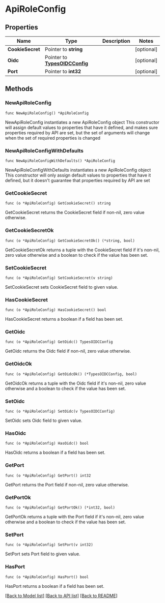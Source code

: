 # ApiRoleConfig

## Properties

Name | Type | Description | Notes
------------ | ------------- | ------------- | -------------
**CookieSecret** | Pointer to **string** |  | [optional] 
**Oidc** | Pointer to [**TypesOIDCConfig**](TypesOIDCConfig.md) |  | [optional] 
**Port** | Pointer to **int32** |  | [optional] 

## Methods

### NewApiRoleConfig

`func NewApiRoleConfig() *ApiRoleConfig`

NewApiRoleConfig instantiates a new ApiRoleConfig object
This constructor will assign default values to properties that have it defined,
and makes sure properties required by API are set, but the set of arguments
will change when the set of required properties is changed

### NewApiRoleConfigWithDefaults

`func NewApiRoleConfigWithDefaults() *ApiRoleConfig`

NewApiRoleConfigWithDefaults instantiates a new ApiRoleConfig object
This constructor will only assign default values to properties that have it defined,
but it doesn't guarantee that properties required by API are set

### GetCookieSecret

`func (o *ApiRoleConfig) GetCookieSecret() string`

GetCookieSecret returns the CookieSecret field if non-nil, zero value otherwise.

### GetCookieSecretOk

`func (o *ApiRoleConfig) GetCookieSecretOk() (*string, bool)`

GetCookieSecretOk returns a tuple with the CookieSecret field if it's non-nil, zero value otherwise
and a boolean to check if the value has been set.

### SetCookieSecret

`func (o *ApiRoleConfig) SetCookieSecret(v string)`

SetCookieSecret sets CookieSecret field to given value.

### HasCookieSecret

`func (o *ApiRoleConfig) HasCookieSecret() bool`

HasCookieSecret returns a boolean if a field has been set.

### GetOidc

`func (o *ApiRoleConfig) GetOidc() TypesOIDCConfig`

GetOidc returns the Oidc field if non-nil, zero value otherwise.

### GetOidcOk

`func (o *ApiRoleConfig) GetOidcOk() (*TypesOIDCConfig, bool)`

GetOidcOk returns a tuple with the Oidc field if it's non-nil, zero value otherwise
and a boolean to check if the value has been set.

### SetOidc

`func (o *ApiRoleConfig) SetOidc(v TypesOIDCConfig)`

SetOidc sets Oidc field to given value.

### HasOidc

`func (o *ApiRoleConfig) HasOidc() bool`

HasOidc returns a boolean if a field has been set.

### GetPort

`func (o *ApiRoleConfig) GetPort() int32`

GetPort returns the Port field if non-nil, zero value otherwise.

### GetPortOk

`func (o *ApiRoleConfig) GetPortOk() (*int32, bool)`

GetPortOk returns a tuple with the Port field if it's non-nil, zero value otherwise
and a boolean to check if the value has been set.

### SetPort

`func (o *ApiRoleConfig) SetPort(v int32)`

SetPort sets Port field to given value.

### HasPort

`func (o *ApiRoleConfig) HasPort() bool`

HasPort returns a boolean if a field has been set.


[[Back to Model list]](../README.md#documentation-for-models) [[Back to API list]](../README.md#documentation-for-api-endpoints) [[Back to README]](../README.md)


